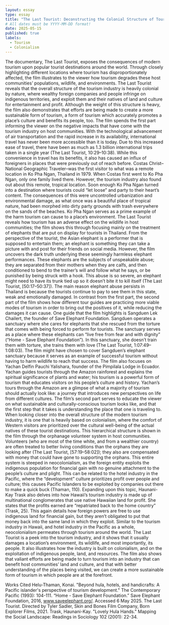 ```yaml
---
layout: essay
type: essay
title: "The Last Tourist: Deconstructing the Colonial Structure of Tourism"
# All dates must be YYYY-MM-DD format!
date: 2025-05-15
published: true
labels:
  - Tourism
  - Colonialism
---
```


  The documentary, The Last Tourist, exposes the consequences of modern tourism upon popular tourist destinations around the world. Through closely highlighting different locations where tourism has disproportionately affected, the film illustrates to the viewer how tourism degrades these host communities’ populations, wildlife, and environments. The Last Tourist reveals that the overall structure of the tourism industry is heavily colonial by nature, where wealthy foreign companies and people infringe on indigenous territories, and exploit them and their natives of land and culture for entertainment and profit. Although the weight of this structure is heavy, the film also demonstrates that efforts are being made to create a more sustainable form of tourism, a form of tourism which accurately promotes a place’s culture and benefits its people, too. 
  The film spends the first part informing the viewer on the negative impacts that have come with the tourism industry on host communities. With the technological advancement of air transportation and the rapid increase in its availability, international travel has never been more accessible than it is today. Due to this increased ease of travel, there have been as much as 1.3 billion international trips taken in a single year (The Last Tourist, 10:29–10:38). While this convenience in travel has its benefits, it also has caused an influx of foreigners in places that were previously out of reach before. Costas Christ–National Geographic Traveler–was the first visitor to what was a remote location in Ko Pha Ngan, Thailand in 1979. When Costas first went to Ko Pha Ngan, only one family lived there. However, the tourism industry also found out about this remote, tropical location. Soon enough Ko Pha Ngan turned into a destination where tourists could “let loose” and party to their heart’s content. The consequences of this were uncontrolled urbanization and environmental damage, as what once was a beautiful place of tropical nature, had been morphed into dirty party grounds with trash everywhere on the sands of the beaches. Ko Pha Ngan serves as a prime example of the harm tourism can cause to a place’s environment. The Last Tourist reveals how tourism has an adverse effect on the wildlife in host communities; the film shows this through focusing mainly on the treatment of elephants that are put on display for tourists in Thailand. From the perspective of the tourist, the Asian elephant is a performer that is supposed to entertain them; an elephant is something they can take a picture with and post for their friends on social media. However, the film uncovers the dark truth underlying these seemingly harmless elephant performances. These elephants are the subjects of unspeakable abuse; they are separated from their mothers when they are calfs, and then conditioned to bend to the trainer’s will and follow what he says, or be punished by being struck with a hook. This abuse is so severe, an elephant might need to have its trunk tied up so it doesn’t bite it to kill itself (The Last Tourist, [50:17–50:37]). The main reason elephant abuse persists in Thailand is because the tourists continue to pay to see them in this state, weak and emotionally damaged. 
  In contrast from the first part, the second part of the film shows how different tour guides are practicing more viable modes of tourism in order to bring out the positives of it, while reducing the damages it can cause. One guide that the film highlights is Sangduen Lek Chailert, the founder of Save Elephant Foundation. Sangduen operates a sanctuary where she cares for elephants that she rescued from the torture that comes with being forced to perform for tourists. The sanctuary serves as a place where these elephants can “live free from fear and with dignity” (“Home - Save Elephant Foundation”). In this sanctuary, she doesn’t train them with torture, she trains them with love (The Last Tourist, 1:07:49–1:08:03). The film might have chosen to cover Sangduen’s elephant sanctuary because it serves as an example of successful tourism without having to harm wildlife to reach that success. The film also focuses on Yachan Delfin Pauchi Yalishara, founder of the Pimpilala Lodge in Ecuador. Yachan guides tourists through the Amazon rainforest and explains the spiritual significance of plants and water; his tourism is a powerful form of tourism that educates visitors on his people’s culture and history. Yachan’s tours through the Amazon are a glimpse of what a majority of tourism should actually look like: a journey that introduces new perspectives on life from different cultures. The film’s second part serves to educate the viewer on what sustainable and culturally-conscious tourism looks like, and that the first step that it takes is understanding the place that one is traveling to. 
  When looking closer into the overall structure of the modern tourism industry, it is one that is heavily based on colonialism, where the comfort of Western visitors are prioritized over the cultural well-being of the actual natives of these tourist destinations. This hierarchical structure is shown in the film through the orphanage volunteer system in host communities. Volunteers (who are most of the time white, and from a wealthier country) are often treated to better living conditions than the orphans they are looking after (The Last Tourist, [57:19–58:02]); they also are compensated with money that could have gone to supporting the orphans. This entire system is steeped in neocolonialism, as the foreign entity exploits the indigenous population for financial gain with no genuine attachment to the people’s culture and plight. This can be related to the hotel industry in the Pacific, where the “development” culture prioritizes profit over people and culture; this causes Pacific Islanders to be exploited by companies out there to make a quick buck (Thaman, 110). Expanding upon this topic, Haunani-Kay Trask also delves into how Hawaii’s tourism industry is made up of multinational conglomerates that use native Hawaiian land for profit. She states that the profits earned are “repatriated back to the home country” (Trask, 25). This again details how foreign powers are free to use indigenous land for financial gain, but they aren’t obligated to put that money back into the same land in which they exploit. Similar to the tourism industry in Hawaii, and hotel industry in the Pacific as a whole, neocolonialism permeates through tourism around the world. 
  The Last Tourist is a peek into the tourism industry, and it shows that it usually damages a location’s environment, its wildlife, and most importantly, its people. It also illustrates how the industry is built on colonialism, and on the exploitation of indigenous people, land, and resources. The film also shows that valiant efforts are being made to turn tourism into an industry that can benefit host communities’ land and culture, and that with better understanding of the places being visited, we can create a more sustainable form of tourism in which people are at the forefront.

Works Cited
Helu-Thaman, Konai. "Beyond hula, hotels, and handicrafts: A Pacific islander's
perspective of tourism development." The Contemporary Pacific (1993): 104-111.
“Home - Save Elephant Foundation.” Save Elephant Foundation, 2016, www.saveelephant.org/.
Accessed 6 May 2025.
The Last Tourist. Directed by Tyler Sadler, Skin and Bones Film Company, Born Explorer Films,
2021.
Trask, Haunani-Kay. "Lovely Hula Hands." Mapping the Social Landscape: Readings in
Sociology 102 (2001): 22-34.
